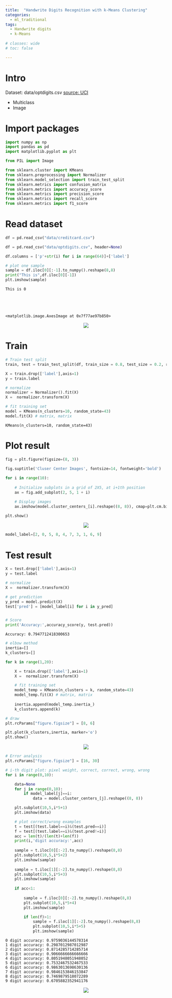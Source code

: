```yaml
---
title:  "Handwrite Digits Recognition with k-Means Clustering"
categories: 
  - ml_traditional
tags:
  - Handwrite digits
  - k-Means
  
# classes: wide
# toc: false

---
```




# Intro

Dataset: data/optdigits.csv [source: UCI](https://archive-beta.ics.uci.edu/ml/datasets/optical+recognition+of+handwritten+digits)

- Multiclass
- Image

# Import packages


```python
import numpy as np
import pandas as pd
import matplotlib.pyplot as plt

from PIL import Image

from sklearn.cluster import KMeans
from sklearn.preprocessing import Normalizer
from sklearn.model_selection import train_test_split
from sklearn.metrics import confusion_matrix
from sklearn.metrics import accuracy_score
from sklearn.metrics import precision_score
from sklearn.metrics import recall_score
from sklearn.metrics import f1_score
```

# Read dataset


```python
df = pd.read_csv("data/creditcard.csv")

df = pd.read_csv("data/optdigits.csv", header=None)

df.columns = ['p'+str(i) for i in range(64)]+['label']
```


```python
# plot one sample
sample = df.iloc[0][:-1].to_numpy().reshape(8,8)
print("This is",df.iloc[0][-1])
plt.imshow(sample)
```

    This is 0





    <matplotlib.image.AxesImage at 0x7f77ae97b850>




<p align="center">
<img src="{{ site.url }}{{ site.baseurl }}/assets/images/digit/output_5_2.png">
</p>
        


# Train


```python
# Train test split
train, test = train_test_split(df, train_size = 0.8, test_size = 0.2, random_state=6)
```


```python
X = train.drop(['label'],axis=1)
y = train.label

# normalize
normalizer = Normalizer().fit(X)
X =  normalizer.transform(X)

# fit training set
model = KMeans(n_clusters=10, random_state=43)
model.fit(X) # matrix, matrix
```




    KMeans(n_clusters=10, random_state=43)



# Plot result


```python
fig = plt.figure(figsize=(8, 3))
 
fig.suptitle('Cluser Center Images', fontsize=14, fontweight='bold')

for i in range(10):
 
    # Initialize subplots in a grid of 2X5, at i+1th position
    ax = fig.add_subplot(2, 5, 1 + i)

    # Display images
    ax.imshow(model.cluster_centers_[i].reshape((8, 8)), cmap=plt.cm.binary)

plt.show()
```

<p align="center">
<img src="{{ site.url }}{{ site.baseurl }}/assets/images/digit/output_10_0.png">
</p>




```python
model_label=[2, 0, 5, 8, 4, 7, 3, 1, 6, 9]
```

# Test result


```python
X = test.drop(['label'],axis=1)
y = test.label

# normalize
X =  normalizer.transform(X)

# get prediction
y_pred = model.predict(X)
test['pred'] = [model_label[i] for i in y_pred]


# Score
print('Accuracy:',accuracy_score(y, test.pred))
```

    Accuracy: 0.7947712418300653



```python
# elbow method
inertia=[]
k_clusters=[]

for k in range(1,20):

    X = train.drop(['label'],axis=1)
    X =  normalizer.transform(X)

    # fit training set
    model_temp = KMeans(n_clusters = k, random_state=43)
    model_temp.fit(X) # matrix, matrix
    
    inertia.append(model_temp.inertia_)
    k_clusters.append(k)
```


```python
# draw
plt.rcParams["figure.figsize"] = [8, 6]

plt.plot(k_clusters,inertia, marker='o')
plt.show()
```

<p align="center">
<img src="{{ site.url }}{{ site.baseurl }}/assets/images/digit/output_15_0.png">
</p>
        

```python
# Error analysis
plt.rcParams["figure.figsize"] = [16, 30]

# i-th digit plot: pixel weight, correct, correct, wrong, wrong
for i in range(0,10):

    data=None
    for j in range(0,10):
        if model_label[j]==i:
            data = model.cluster_centers_[j].reshape((8, 8))

    plt.subplot(10,5,i*5+1)
    plt.imshow(data)

    # plot correct/wrong examples 
    t = test[(test.label==i)&(test.pred==i)]
    f = test[(test.label==i)&(test.pred!=i)]
    acc = len(t)/(len(t)+len(f))
    print(i,'digit accuracy:',acc)
    
    sample = t.iloc[0][:-2].to_numpy().reshape(8,8)
    plt.subplot(10,5,i*5+2)
    plt.imshow(sample)
    
    sample = t.iloc[1][:-2].to_numpy().reshape(8,8)
    plt.subplot(10,5,i*5+3)
    plt.imshow(sample)
    
    if acc<1:
    
        sample = f.iloc[0][:-2].to_numpy().reshape(8,8)
        plt.subplot(10,5,i*5+4)
        plt.imshow(sample)

        if len(f)>1:
            sample = f.iloc[1][:-2].to_numpy().reshape(8,8)
            plt.subplot(10,5,i*5+5)
            plt.imshow(sample)
```

    0 digit accuracy: 0.9759036144578314
    1 digit accuracy: 0.2987012987012987
    2 digit accuracy: 0.8714285714285714
    3 digit accuracy: 0.9066666666666666
    4 digit accuracy: 0.8051948051948052
    5 digit accuracy: 0.7532467532467533
    6 digit accuracy: 0.9863013698630136
    7 digit accuracy: 0.9846153846153847
    8 digit accuracy: 0.7469879518072289
    9 digit accuracy: 0.6705882352941176


<p align="center">
<img src="{{ site.url }}{{ site.baseurl }}/assets/images/digit/output_16_1.png">
</p>


